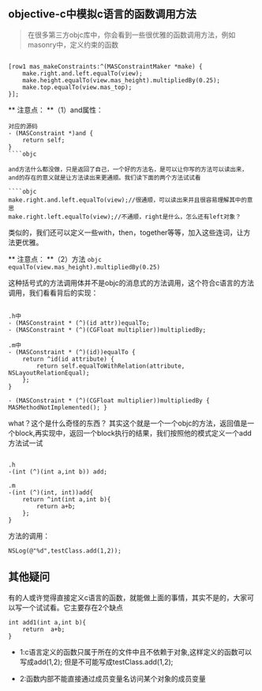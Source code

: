 ## objective-c中模拟c语言的函数调用方法
>  在很多第三方objc库中，你会看到一些很优雅的函数调用方法，例如masonry中，定义约束的函数

````objc

[row1 mas_makeConstraints:^(MASConstraintMaker *make) {
    make.right.and.left.equalTo(view);
    make.height.equalTo(view.mas_height).multipliedBy(0.25);
    make.top.equalTo(view.mas_top);
}];

````

** 注意点： **（1）and属性：

````objc
对应的源码
- (MASConstraint *)and {
    return self;
}
````objc

and方法什么都没做，只是返回了自己，一个好的方法名，是可以让你写的方法可以读出来，and的存在的意义就是让方法读出来更通顺。我们读下面的两个方法试试看

````objc
make.right.and.left.equalTo(view);//很通顺，可以读出来并且很容易理解其中的意思
make.right.left.equalTo(view);//不通顺，right是什么，怎么还有left对象？

````

类似的，我们还可以定义一些with，then，together等等，加入这些连词，让方法更优雅。


** 注意点： **（2）方法 ````objc equalTo(view.mas_height).multipliedBy(0.25) ````

这种括号式的方法调用体并不是objc的消息式的方法调用，这个符合c语言的方法调用，我们看看背后的实现：

````objc

.h中
- (MASConstraint * (^)(id attr))equalTo;
- (MASConstraint * (^)(CGFloat multiplier))multipliedBy;

.m中
- (MASConstraint * (^)(id))equalTo {
    return ^id(id attribute) {
        return self.equalToWithRelation(attribute, NSLayoutRelationEqual);
    };
}

- (MASConstraint * (^)(CGFloat multiplier))multipliedBy { MASMethodNotImplemented(); }

````

what？这个是什么奇怪的东西？ 其实这个就是一个一个objc的方法，返回值是一个block,再实现中，返回一个block执行的结果，我们按照他的模式定义一个add方法试一试

````objc

.h
-(int (^)(int a,int b)) add;

.m
-(int (^)(int, int))add{
    return ^int(int a,int b){
        return a+b;
    };
}

````

方法的调用：

````objc
NSLog(@"%d",testClass.add(1,2));
````

## 其他疑问

有的人或许觉得直接定义c语言的函数，就能做上面的事情，其实不是的，大家可以写一个试试看。它主要存在2个缺点

````objc
int add1(int a,int b){
    return  a+b;
}

````

-   1:c语言定义的函数只属于所在的文件中且不依赖于对象,这样定义的函数可以写成add(1,2); 但是不可能写成testClass.add(1,2);

-   2:函数内部不能直接通过成员变量名访问某个对象的成员变量






